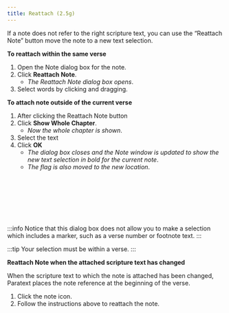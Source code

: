 ```yaml
---
title: Reattach (2.5g)
---
```

If a note does not refer to the right scripture text, you can use the “Reattach Note” button move the note to a new text selection.

**To reattach within the same verse**

1.  Open the Note dialog box for the note.
1.  Click **Reattach Note**.
    -  *The Reattach Note dialog box opens*.
1.  Select words by clicking and dragging.

**To attach note outside of the current verse**

1.  After clicking the Reattach Note button
1.  Click **Show Whole Chapter**.
    -  *Now the whole chapter is shown*.
1.  Select the text
1.  Click **OK**
    -  *The dialog box closes and the Note window is updated to show the new text selection in bold for the current note*.
    -  *The flag is also moved to the new location*.

 
-----

 
-----


:::info
Notice that this dialog box does not allow you to make a selection which includes a marker, such as a verse number or footnote text.
:::

:::tip
Your selection must be within a verse.
:::

**Reattach Note when the attached scripture text has changed**

When the scripture text to which the note is attached has been changed, Paratext places the note reference at the beginning of the verse.

1.  Click the note icon.
1.  Follow the instructions above to reattach the note.
